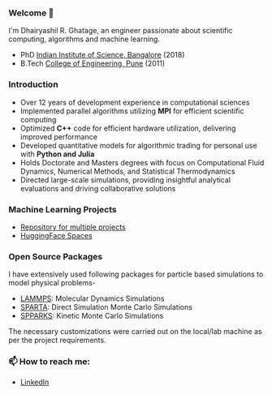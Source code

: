 ### Welcome :wave:

I'm Dhairyashil R. Ghatage, an engineer passionate about scientific computing, algorithms and machine learning.

- PhD [Indian Institute of Science, Bangalore](https://iisc.ac.in/) (2018)
- B.Tech [College of Engineering, Pune](https://www.coep.org.in/) (2011)

### Introduction
- Over 12 years of development experience in computational sciences
- Implemented parallel algorithms utilizing **MPI** for efficient scientific computing
- Optimized **C++** code for efficient hardware utilization, delivering improved performance
- Developed quantitative models for algorithmic trading for personal use with **Python and Julia**
- Holds Doctorate and Masters degrees with focus on Computational Fluid Dynamics, Numerical Methods, and Statistical Thermodynamics
- Directed large-scale simulations, providing insightful analytical evaluations and driving collaborative solutions

### Machine Learning Projects
- [Repository for multiple projects](https://github.com/dhairyag/extensive_AI_reimagined_advanced)
- [HuggingFace Spaces](https://huggingface.co/dhairyashil)

### Open Source Packages
I have extensively used following packages for particle based simulations to model physical problems-
- [LAMMPS](https://github.com/lammps/lammps): Molecular Dynamics Simulations
- [SPARTA](https://github.com/sparta/sparta): Direct Simulation Monte Carlo Simulations
- [SPPARKS](https://github.com/spparks/spparks): Kinetic Monte Carlo Simulations
  
The necessary customizations were carried out on the local/lab machine as per the project requirements.

###  📫 How to reach me:

- [LinkedIn](https://www.linkedin.com/in/dhairya25)

